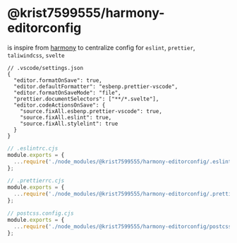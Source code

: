 # @krist7599555/harmony-editorconfig

is inspire from [harmony](https://github.com/haydenbleasel/harmony) to centralize config for `eslint`, `prettier`, `taliwindcss`, `svelte`

```jsonc
// .vscode/settings.json
{
  "editor.formatOnSave": true,
  "editor.defaultFormatter": "esbenp.prettier-vscode",
  "editor.formatOnSaveMode": "file",
  "prettier.documentSelectors": ["**/*.svelte"],
  "editor.codeActionsOnSave": {
    "source.fixAll.esbenp.prettier-vscode": true,
    "source.fixAll.eslint": true,
    "source.fixAll.stylelint": true
  }
}
```

```javascript
// .eslintrc.cjs
module.exports = {
  ...require('./node_modules/@krist7599555/harmony-editorconfig/.eslintrc.cjs'),
};
```

```javascript
// .prettierrc.cjs
module.exports = {
  ...require('./node_modules/@krist7599555/harmony-editorconfig/.prettierrc.cjs'),
};
```
```javascript
// postcss.config.cjs
module.exports = {
  ...require('./node_modules/@krist7599555/harmony-editorconfig/postcss.config.cjs'),
};
```
